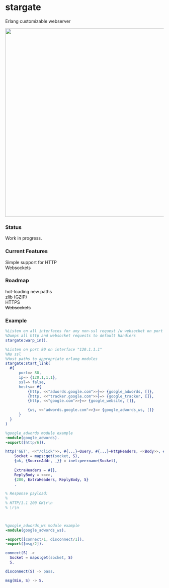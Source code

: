 # stargate
Erlang customizable webserver

<img src="http://i.imgur.com/8vmU7W4.jpg" width="960" height="600" />

### Status
Work in progress.  

### Current Features
Simple support for HTTP  
Websockets

### Roadmap
hot-loading new paths  
zlib (GZIP)  
HTTPS  
~~Websockets~~  

### Example
```erlang
%Listen on all interfaces for any non-ssl request /w websocket on port 8000
%Dumps all http and websocket requests to default handlers
stargate:warp_in().

%Listen on port 80 on interface "120.1.1.1"
%No ssl
%Host paths to appropriate erlang modules
stargate:start_link(
  #{
      port=> 80,
      ip=> {120,1,1,1},
      ssl=> false,
      hosts=> #{
          {http, <<"adwords.google.com">>}=> {google_adwords, []},
          {http, <<"tracker.google.com">>}=> {google_tracker, []},
          {http, <<"google.com">>}=> {google_website, []},

          {ws, <<"adwords.google.com">>}=> {google_adwords_ws, []}
      }
  }
)

%google_adwords module example
-module(google_adwords).
-export([http/6]).

http('GET', <<"/click">>, #{...}=Query, #{...}=HttpHeaders, <<Body>>, #{...}=S) ->
    Socket = maps:get(socket, S),
    {ok, {SourceAddr, _}} = inet:peername(Socket),
    
    ExtraHeaders = #{},
    ReplyBody = <<>>,
    {200, ExtraHeaders, ReplyBody, S}
    .
    
% Response payload:
%
% HTTP/1.1 200 OK\r\n
% \r\n



%google_adwords_ws module example
-module(google_adwords_ws).

-export([connect/1, disconnect/1]).
-export([msg/2]).

connect(S) -> 
  Socket = maps:get(socket, S)
  S.

disconnect(S) -> pass.

msg(Bin, S) -> S.
```
